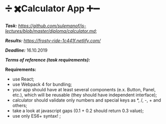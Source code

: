 # :heavy_division_sign: :heavy_multiplication_x:Calculator App :heavy_plus_sign::heavy_minus_sign:

***Task:*** *https://github.com/sulemanof/js-lectures/blob/master/diploma/calculator.md*;

***Results:*** *https://frosty-ride-1c441f.netlify.com/* 

***Deadline:*** 16.10.2019

***Terms of reference (task requirements):***


**Requirements:**
* use React;
* use Webpack 4 for bundling;
* your app should have at least several components (e.x. Button, Panel, etc.), which will be reusable (they should have independent interface);
* calculator should validate only numbers and special keys as *, /, -, + and others;
* take a look at javascript gaps (0.1 + 0.2 should return 0.3 value);
* use only ES6+ syntax! ;